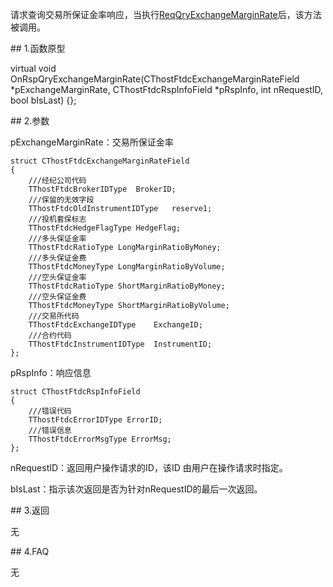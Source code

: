 <p>请求查询交易所保证金率响应，当执行<a href="../../CTHOSTFTDCTRADERSPI/REQQRYEXCHANGEMARGINRATE/">ReqQryExchangeMarginRate</a>后，该方法被调用。</p>
<span class="anchor" id="69fcb88d-e828-4b76-87f9-7213054316f0"></span>
## 1.函数原型
<p>virtual void OnRspQryExchangeMarginRate(CThostFtdcExchangeMarginRateField *pExchangeMarginRate, CThostFtdcRspInfoField *pRspInfo, int nRequestID, bool bIsLast) {};</p>
<span class="anchor" id="bceb7dd1-ab90-4627-ad27-dc2dcdcf2836"></span>
## 2.参数
<p>pExchangeMarginRate：交易所保证金率</p>
<pre><code>struct CThostFtdcExchangeMarginRateField
{
    ///经纪公司代码
    TThostFtdcBrokerIDType  BrokerID;
    ///保留的无效字段
    TThostFtdcOldInstrumentIDType   reserve1;
    ///投机套保标志
    TThostFtdcHedgeFlagType HedgeFlag;
    ///多头保证金率
    TThostFtdcRatioType LongMarginRatioByMoney;
    ///多头保证金费
    TThostFtdcMoneyType LongMarginRatioByVolume;
    ///空头保证金率
    TThostFtdcRatioType ShortMarginRatioByMoney;
    ///空头保证金费
    TThostFtdcMoneyType ShortMarginRatioByVolume;
    ///交易所代码
    TThostFtdcExchangeIDType    ExchangeID;
    ///合约代码
    TThostFtdcInstrumentIDType  InstrumentID;
};
</code></pre>
<p>pRspInfo：响应信息</p>
<pre><code>struct CThostFtdcRspInfoField
{
    ///错误代码
    TThostFtdcErrorIDType ErrorID;
    ///错误信息
    TThostFtdcErrorMsgType ErrorMsg;
};
</code></pre>
<p>nRequestID：返回用户操作请求的ID，该ID 由用户在操作请求时指定。</p>
<p>bIsLast：指示该次返回是否为针对nRequestID的最后一次返回。</p>
<span class="anchor" id="e4de0734-d75e-456f-bf08-d58e68b11d30"></span>
## 3.返回
<p>无</p>
<span class="anchor" id="6fafc6d3-a3dc-4e6d-83bf-e0d181cfca6e"></span>
## 4.FAQ
<p>无</p>
